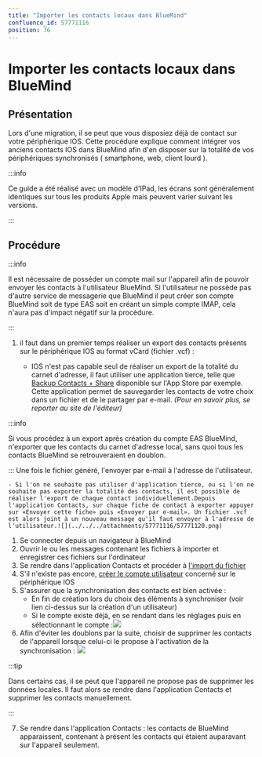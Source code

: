 ```yaml
---
title: "Importer les contacts locaux dans BlueMind"
confluence_id: 57771116
position: 76
---
```

# Importer les contacts locaux dans BlueMind


## Présentation

Lors d'une migration, il se peut que vous disposiez déjà de contact sur votre périphérique IOS. Cette procédure explique comment intégrer vos anciens contacts IOS dans BlueMind afin d'en disposer sur la totalité de vos périphériques synchronisés ( smartphone, web, client lourd ).


:::info

Ce guide a été réalisé avec un modèle d'IPad, les écrans sont généralement identiques sur tous les produits Apple mais peuvent varier suivant les versions.

:::

## Procédure


:::info

Il est nécessaire de posséder un compte mail sur l'appareil afin de pouvoir envoyer les contacts à l'utilisateur BlueMind. Si l'utilisateur ne possède pas d'autre service de messagerie que BlueMind il peut créer son compte BlueMind soit de type EAS soit en créant un simple compte IMAP, cela n'aura pas d'impact négatif sur la procédure.

:::

1. il faut dans un premier temps réaliser un export des contacts présents sur le périphérique IOS au format vCard (fichier .vcf) :


    - IOS n'est pas capable seul de réaliser un export de la totalité du carnet d'adresse, il faut utiliser une application tierce, telle que [Backup Contacts + Share](https://itunes.apple.com/us/app/backup-contacts-+-share/id486537944?mt=8&ign-mpt=uo%3D4) disponible sur l'App Store par exemple.
Cette application permet de sauvegarder les contacts de votre choix dans un fichier et de le partager par e-mail. *(Pour en savoir plus, se reporter au site de l'éditeur)*


:::info

Si vous procédez à un export après création du compte EAS BlueMind, n'exporter que les contacts du carnet d'adresse local, sans quoi tous les contacts BlueMind se retrouveraient en doublon.

:::
Une fois le fichier généré, l'envoyer par e-mail à l'adresse de l'utilisateur.


    - Si l'on ne souhaite pas utiliser d'application tierce, ou si l'on ne souhaite pas exporter la totalité des contacts, il est possible de réaliser l'export de chaque contact individuellement.Depuis l'application Contacts, sur chaque fiche de contact à exporter appuyer sur «Envoyer cette fiche» puis «Envoyer par e-mail». Un fichier .vcf est alors joint à un nouveau message qu'il faut envoyer à l'adresse de l'utilisateur.![](../../../attachments/57771116/57771120.png)
1. Se connecter depuis un navigateur à BlueMind
2. Ouvrir le ou les messages contenant les fichiers à importer et enregistrer ces fichiers sur l'ordinateur
3. Se rendre dans l'application Contacts et procéder à [l'import du fichier](/Guide_de_l_utilisateur/Les_contacts/)
4. S'il n'existe pas encore, [créer le compte utilisateur](/Guide_de_l_utilisateur/Configuration_des_périphériques_mobiles/Synchronisation_avec_iOS/) concerné sur le périphérique IOS
5. S'assurer que la synchronisation des contacts est bien activée : 
    - En fin de création lors du choix des éléments à synchroniser (voir lien ci-dessus sur la création d'un utilisateur)
    - Si le compte existe déjà, en se rendant dans les réglages puis en sélectionnant le compte :![](../../../attachments/57771116/57771122.png)
6. Afin d'éviter les doublons par la suite, choisir de supprimer les contacts de l'appareil lorsque celui-ci le propose à l'activation de la synchronisation :
![](../../../attachments/57771116/57771118.png)


:::tip

Dans certains cas, il se peut que l'appareil ne propose pas de supprimer les données locales. Il faut alors se rendre dans l'application Contacts et supprimer les contacts manuellement.

:::

7. Se rendre dans l'application Contacts : les contacts de BlueMind apparaissent, contenant à présent les contacts qui étaient auparavant sur l'appareil seulement.


